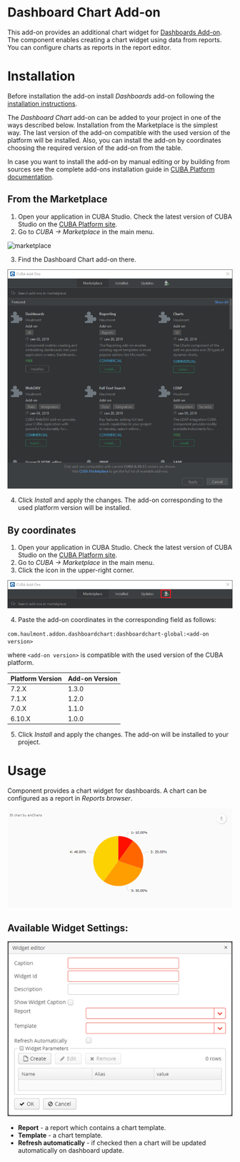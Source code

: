 # Dashboard Chart Add-on

This add-on provides an additional chart widget for [Dashboards Add-on](https://github.com/cuba-platform/dashboard-addon).
The component enables creating a chart widget using data from reports. You can configure charts as reports in the report editor.

# Installation

Before installation the add-on install *Dashboards* add-on following the [installation instructions](https://github.com/cuba-platform/dashboard-addon#2-installation-).

The *Dashboard Chart* add-on can be added to your project in one of the ways described below. Installation from the Marketplace is the simplest way. The last version of the add-on compatible with the used version of the platform will be installed.
Also, you can install the add-on by coordinates choosing the required version of the add-on from the table.

In case you want to install the add-on by manual editing or by building from sources see the complete add-ons installation guide in [CUBA Platform documentation](https://doc.cuba-platform.com/manual-latest/manual.html#app_components_usage).

## From the Marketplace

1. Open your application in CUBA Studio. Check the latest version of CUBA Studio on the [CUBA Platform site](https://www.cuba-platform.com/download/previous-studio/).
2. Go to *CUBA -> Marketplace* in the main menu.

 ![marketplace](img/marketplace.png)

3. Find the Dashboard Chart add-on there.

 ![addons](img/addons.png)

4. Click *Install* and apply the changes.
The add-on corresponding to the used platform version will be installed.

## By coordinates

1. Open your application in CUBA Studio. Check the latest version of CUBA Studio on the [CUBA Platform site](https://www.cuba-platform.com/download/previous-studio/).
2. Go to *CUBA -> Marketplace* in the main menu.
3. Click the icon in the upper-right corner.

 ![by-coordinates](img/by-coordinates.png)

4. Paste the add-on coordinates in the corresponding field as follows:

 `com.haulmont.addon.dashboardchart:dashboardchart-global:<add-on version>`

 where `<add-on version>` is compatible with the used version of the CUBA platform.

 | Platform Version | Add-on Version |
|------------------|----------------|
| 7.2.X            | 1.3.0             |
| 7.1.X            | 1.2.0             |
| 7.0.X            | 1.1.0             |
| 6.10.X           | 1.0.0             |

5. Click *Install* and apply the changes. The add-on will be installed to your project.

# Usage

Component provides a chart widget for dashboards. A chart can be configured as a  report in *Reports browser*.

![chart-widget.png](img/chart-widget.png)

## Available Widget Settings:

![widget-settings.png](img/widget-settings.png)

- **Report** - a report which contains a chart template.
- **Template** - a chart template.
- **Refresh automatically** - if checked then a chart will be updated automatically on dashboard update.
